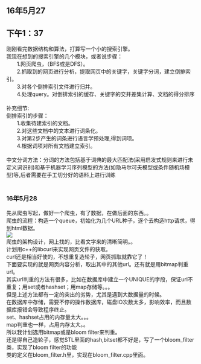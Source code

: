 <h2>16年5月27</h2>
<h2>下午1：37</h2>
刚刚看完数据结构和算法，打算写一个小的搜索引擎。<br>
我现在想到的搜索引擎的几个模块，或者说步骤：<br>
&emsp;&emsp;1.网页爬虫，（BFS或是DFS）。<br>
&emsp;&emsp;2.抓取到的网页进行分析，提取网页中的关键字，关键字分词，建立倒排索引。<br>
&emsp;&emsp;3.对各个倒排索引文件进行归并。<br>
&emsp;&emsp;4.处理query。对倒排索引的缓存、关键字的交并差集计算、文档的得分排序<br>
<br>
补充细节:<br>
倒排索引的步骤：<br>
&emsp;&emsp;1.收集待建索引的文档。<br>
&emsp;&emsp;2.对这些文档中的文本进行词条化。<br>
&emsp;&emsp;3.对第2步产生的词条进行语言学预处理,得到词项。<br>
&emsp;&emsp;4.根据词项对所有文档建立索引。<br>
<br>
中文分词方法：分词的方法包括基于词典的最大匹配法(采用启发式规则来进行未定义词识别)和基于机器学习序列模型的方法(如隐马尔可夫模型或条件随机场模型)等,后者需要在手工切分好的语料上进行训练<br>
<br>
<h3>16年5月28</h3>
先从爬虫写起，做好一个爬虫，有了数据，在做后面的东西。。<br>
爬虫的流程：构造一个queue，初始化为几个URL种子，逐个去构造http请求，得到html数据。<br>
<img src="http://images.51cto.com/files/uploadimg/20101206/122752410.jpg"/><br>
爬虫的架构设计，网上找的，比看文字来的清晰简明。。<br>
计划用c++的libcurl来实现网页文件的获取。<br>
curl还是相当好使的，不想重复造轮子，网页抓取就靠它了！<br>
下面要实现的就是网页内容分析，取出其中的其他url。还有就是用bitmap判重url。<br>
其实url判重的方法有很多，比如在数据库中建立一个UNIQUE的字段，保证url不重复；用set或者hashset；用map存储等。。。<br>
但是上述方法都有一定的突出的劣势，尤其是遇到大数据量的时候。<br>
在数据库中存储，需要不停的操作数据库，磁盘IO次数太多，影响效率，而且数据库报错会导致程序终止。<br>
set、hashset占用的内存量太大。。。<br>
map判重也一样，占用内存太大。。<br>
所以我计划选用bitmap或是bloom filter来判重。<br>
还是得自己造轮子，感觉STL里面的hash,bitset都不好是，写了一个bloom_filter类，实现了bloom filter的功能<br>
类的定义在bloom_filter.h里，实现在bloom_filter.cpp里面。<br>
